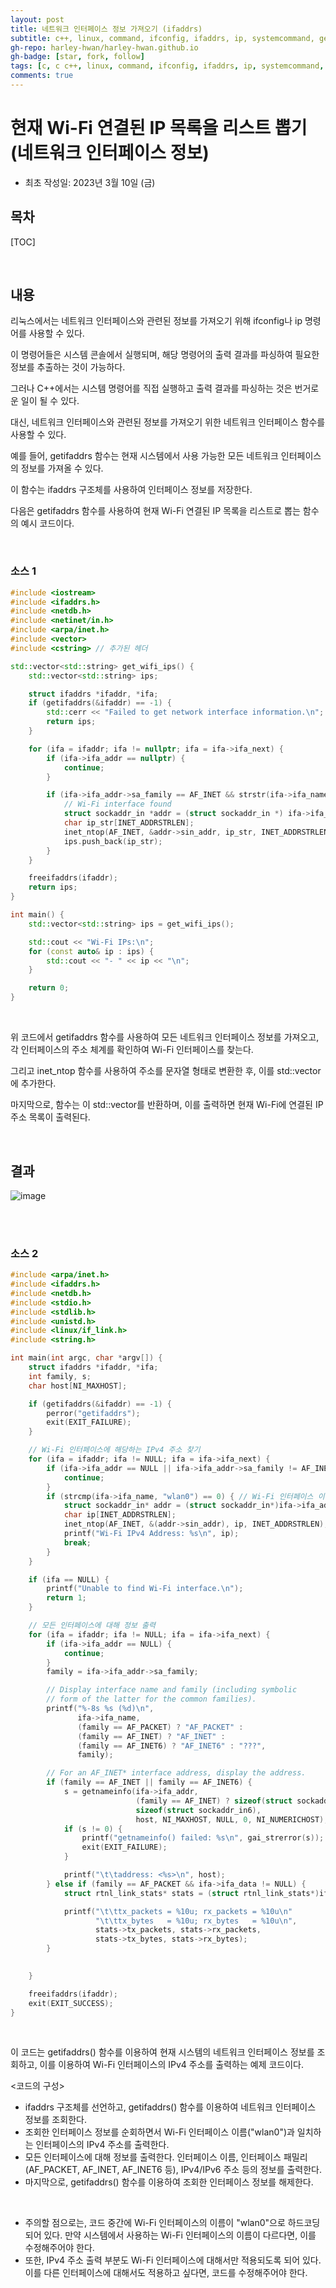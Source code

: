```yaml
---
layout: post
title: 네트워크 인터페이스 정보 가져오기 (ifaddrs)
subtitle: c++, linux, command, ifconfig, ifaddrs, ip, systemcommand, getifaddrs, inet_ntop, strstr
gh-repo: harley-hwan/harley-hwan.github.io
gh-badge: [star, fork, follow]
tags: [c, c c++, linux, command, ifconfig, ifaddrs, ip, systemcommand, getifaddrs, inet_ntop, strstr]
comments: true
---
```


# 현재 Wi-Fi 연결된 IP 목록을 리스트 뽑기 (네트워크 인터페이스 정보)
- 최초 작성일: 2023년 3월 10일 (금)

## 목차

[TOC]

<br/>

## 내용

리눅스에서는 네트워크 인터페이스와 관련된 정보를 가져오기 위해 ifconfig나 ip 명령어를 사용할 수 있다.

이 명령어들은 시스템 콘솔에서 실행되며, 해당 명령어의 출력 결과를 파싱하여 필요한 정보를 추출하는 것이 가능하다.

그러나 C++에서는 시스템 명령어를 직접 실행하고 출력 결과를 파싱하는 것은 번거로운 일이 될 수 있다.

대신, 네트워크 인터페이스와 관련된 정보를 가져오기 위한 네트워크 인터페이스 함수를 사용할 수 있다.

예를 들어, getifaddrs 함수는 현재 시스템에서 사용 가능한 모든 네트워크 인터페이스의 정보를 가져올 수 있다.

이 함수는 ifaddrs 구조체를 사용하여 인터페이스 정보를 저장한다.

다음은 getifaddrs 함수를 사용하여 현재 Wi-Fi 연결된 IP 목록을 리스트로 뽑는 함수의 예시 코드이다.

<br/>

### 소스 1

```c++
#include <iostream>
#include <ifaddrs.h>
#include <netdb.h>
#include <netinet/in.h>
#include <arpa/inet.h>
#include <vector>
#include <cstring> // 추가된 헤더

std::vector<std::string> get_wifi_ips() {
    std::vector<std::string> ips;

    struct ifaddrs *ifaddr, *ifa;
    if (getifaddrs(&ifaddr) == -1) {
        std::cerr << "Failed to get network interface information.\n";
        return ips;
    }

    for (ifa = ifaddr; ifa != nullptr; ifa = ifa->ifa_next) {
        if (ifa->ifa_addr == nullptr) {
            continue;
        }

        if (ifa->ifa_addr->sa_family == AF_INET && strstr(ifa->ifa_name, "wlan") != nullptr) {
            // Wi-Fi interface found
            struct sockaddr_in *addr = (struct sockaddr_in *) ifa->ifa_addr;
            char ip_str[INET_ADDRSTRLEN];
            inet_ntop(AF_INET, &addr->sin_addr, ip_str, INET_ADDRSTRLEN);
            ips.push_back(ip_str);
        }
    }

    freeifaddrs(ifaddr);
    return ips;
}

int main() {
    std::vector<std::string> ips = get_wifi_ips();

    std::cout << "Wi-Fi IPs:\n";
    for (const auto& ip : ips) {
        std::cout << "- " << ip << "\n";
    }

    return 0;
}


```

<br/>

위 코드에서 getifaddrs 함수를 사용하여 모든 네트워크 인터페이스 정보를 가져오고, 각 인터페이스의 주소 체계를 확인하여 Wi-Fi 인터페이스를 찾는다.

그리고 inet_ntop 함수를 사용하여 주소를 문자열 형태로 변환한 후, 이를 std::vector에 추가한다.

마지막으로, 함수는 이 std::vector를 반환하며, 이를 출력하면 현재 Wi-Fi에 연결된 IP 주소 목록이 출력된다.

<br/>

## 결과

![image](https://user-images.githubusercontent.com/68185569/224203955-c5e35379-41da-422c-8081-da33da12b77b.png)

<br/>

<br/>

### 소스 2

```c++
#include <arpa/inet.h>
#include <ifaddrs.h>
#include <netdb.h>
#include <stdio.h>
#include <stdlib.h>
#include <unistd.h>
#include <linux/if_link.h>
#include <string.h>

int main(int argc, char *argv[]) {
    struct ifaddrs *ifaddr, *ifa;
    int family, s;
    char host[NI_MAXHOST];

    if (getifaddrs(&ifaddr) == -1) {
        perror("getifaddrs");
        exit(EXIT_FAILURE);
    }

    // Wi-Fi 인터페이스에 해당하는 IPv4 주소 찾기
    for (ifa = ifaddr; ifa != NULL; ifa = ifa->ifa_next) {
        if (ifa->ifa_addr == NULL || ifa->ifa_addr->sa_family != AF_INET) {
            continue;
        }
        if (strcmp(ifa->ifa_name, "wlan0") == 0) { // Wi-Fi 인터페이스 이름에 맞게 수정
            struct sockaddr_in* addr = (struct sockaddr_in*)ifa->ifa_addr;
            char ip[INET_ADDRSTRLEN];
            inet_ntop(AF_INET, &(addr->sin_addr), ip, INET_ADDRSTRLEN);
            printf("Wi-Fi IPv4 Address: %s\n", ip);
            break;
        }
    }

    if (ifa == NULL) {
        printf("Unable to find Wi-Fi interface.\n");
        return 1;
    }

    // 모든 인터페이스에 대해 정보 출력
    for (ifa = ifaddr; ifa != NULL; ifa = ifa->ifa_next) {
        if (ifa->ifa_addr == NULL) {
            continue;
        }
        family = ifa->ifa_addr->sa_family;

        // Display interface name and family (including symbolic
        // form of the latter for the common families).
        printf("%-8s %s (%d)\n",
               ifa->ifa_name,
               (family == AF_PACKET) ? "AF_PACKET" :
               (family == AF_INET) ? "AF_INET" :
               (family == AF_INET6) ? "AF_INET6" : "???",
               family);

        // For an AF_INET* interface address, display the address.
        if (family == AF_INET || family == AF_INET6) {
            s = getnameinfo(ifa->ifa_addr,
                            (family == AF_INET) ? sizeof(struct sockaddr_in) :
                            sizeof(struct sockaddr_in6),
                            host, NI_MAXHOST, NULL, 0, NI_NUMERICHOST);
            if (s != 0) {
                printf("getnameinfo() failed: %s\n", gai_strerror(s));
                exit(EXIT_FAILURE);
            }

            printf("\t\taddress: <%s>\n", host);
        } else if (family == AF_PACKET && ifa->ifa_data != NULL) {
            struct rtnl_link_stats* stats = (struct rtnl_link_stats*)ifa->ifa_data;

            printf("\t\ttx_packets = %10u; rx_packets = %10u\n"
                   "\t\ttx_bytes   = %10u; rx_bytes   = %10u\n",
                   stats->tx_packets, stats->rx_packets,
                   stats->tx_bytes, stats->rx_bytes);
        }
   

    }

    freeifaddrs(ifaddr);
    exit(EXIT_SUCCESS);
}
```

<br/>

이 코드는 getifaddrs() 함수를 이용하여 현재 시스템의 네트워크 인터페이스 정보를 조회하고, 이를 이용하여 Wi-Fi 인터페이스의 IPv4 주소를 출력하는 예제 코드이다.

<코드의 구성>

- ifaddrs 구조체를 선언하고, getifaddrs() 함수를 이용하여 네트워크 인터페이스 정보를 조회한다.
- 조회한 인터페이스 정보를 순회하면서 Wi-Fi 인터페이스 이름("wlan0")과 일치하는 인터페이스의 IPv4 주소를 출력한다.
- 모든 인터페이스에 대해 정보를 출력한다. 인터페이스 이름, 인터페이스 패밀리(AF_PACKET, AF_INET, AF_INET6 등), IPv4/IPv6 주소 등의 정보를 출력한다.
- 마지막으로, getifaddrs() 함수를 이용하여 조회한 인터페이스 정보를 해제한다.

<br/>

- 주의할 점으로는, 코드 중간에 Wi-Fi 인터페이스의 이름이 "wlan0"으로 하드코딩되어 있다. 만약 시스템에서 사용하는 Wi-Fi 인터페이스의 이름이 다르다면, 이를 수정해주어야 한다. 
- 또한, IPv4 주소 출력 부분도 Wi-Fi 인터페이스에 대해서만 적용되도록 되어 있다. 이를 다른 인터페이스에 대해서도 적용하고 싶다면, 코드를 수정해주어야 한다.
